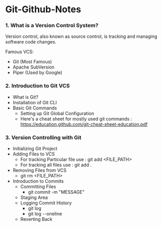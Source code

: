# Git-Github-Notes
### 1. What is a Version Control System?
Version control, also known as source control, is tracking and managing software code changes.

Famous VCS:

- Git (Most Famous)
- Apache SubVersion
- Piper (Used by Google)


### 2. Introduction to Git VCS
- What is Git?
- Installation of Git CLI
- Basic Git Commands
    - Setting up Git Global Configuration
    - Here's a cheat sheet for mostly used git commands : https://education.github.com/git-cheat-sheet-education.pdf


### 3. Version Controlling with Git
- Initializing Git Project
- Adding Files to VCS
    - For tracking Particular file use : git add <FILE_PATH>
    - For tracking all files use : git add . 
- Removing Files from VCS
    - git rm <FILE_PATH>
- Introduction to Commits
    - Committing Files
        - git commit -m "MESSAGE"
    - Staging Area
    - Logging Commit History
        - git log
        - git log --oneline
    - Reverting Back
